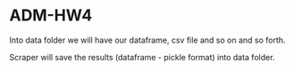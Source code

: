 # ADM-HW4

Into data folder we will have our dataframe, csv file and so on and so forth.

Scraper will save the results (dataframe - pickle format) into data folder.

